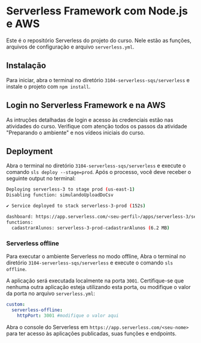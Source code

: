 # Serverless Framework com Node.js e AWS

Este é o repositório Serverless do projeto do curso. 
Nele estão as funções, arquivos de configuração e arquivo `serverless.yml`.

## Instalação

Para iniciar, abra o terminal no diretório `3104-serverless-sqs/serverless` e instale o projeto com `npm install`.

## Login no Serverless Framework e na AWS

As intruções detalhadas de login e acesso às credenciais estão nas atividades do curso. Verifique com atenção todos os passos da atividade "Preparando o ambiente" e nos vídeos iniciais do curso.

## Deployment

Abra o terminal no diretório `3104-serverless-sqs/serverless` e execute o comando `sls deploy --stage=prod`.
Após o processo, você deve receber o seguinte output no terminal:

```bash
Deploying serverless-3 to stage prod (us-east-1)
Disabling function: simulandoUploadDoCsv

✔ Service deployed to stack serverless-3-prod (152s)

dashboard: https://app.serverless.com/<seu-perfil>/apps/serverless-3/serverless-3/prod/us-east-1
functions:
  cadastrarAlunos: serverless-3-prod-cadastrarAlunos (6.2 MB)
```

### Serverless offline

Para executar o ambiente Serverless no modo offline, Abra o terminal no diretório `3104-serverless-sqs/serverless` e execute o comando `sls offline`.

A aplicação será executada localmente na porta `3001`. Certifique-se que nenhuma outra aplicação esteja utilizando esta porta, ou modifique o valor da porta no arquivo `serverless.yml`:

```yml
custom:
  serverless-offline:
    httpPort: 3001 #modifique o valor aqui
```

Abra o console do Serverless em `https://app.serverless.com/<seu-nome>` para ter acesso às aplicações publicadas, suas funções e endpoints.